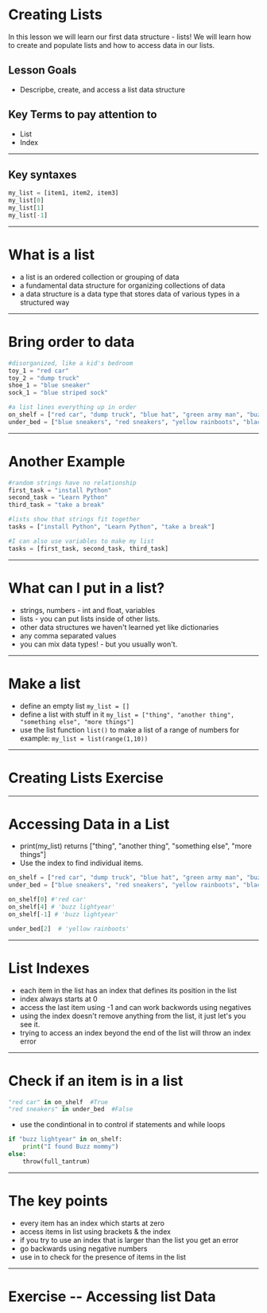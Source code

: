 # Creating Lists
In this lesson we will learn our first data structure - lists!  We will learn how to create and populate lists and how to access data in our lists.
## Lesson Goals
- Descripbe, create, and access a list data structure

## Key Terms to pay attention to
- List
- Index


----

## Key syntaxes
```python
my_list = [item1, item2, item3]
my_list[0]
my_list[1]
my_list[-1]
```


----


# What is a list
- a list is an ordered collection or grouping of data
- a fundamental data structure for organizing collections of data
- a data structure is a data type that stores data of various types in a structured way


----


# Bring order to data
```python
#disorganized, like a kid's bedroom
toy_1 = "red car"
toy_2 = "dump truck"
shoe_1 = "blue sneaker"
sock_1 = "blue striped sock"

#a list lines everything up in order
on_shelf = ["red car", "dump truck", "blue hat", "green army man", "buzz lightyear"]
under_bed = ["blue sneakers", "red sneakers", "yellow rainboots", "black pinchy shoes"]
```



----


# Another Example
```python
#random strings have no relationship
first_task = "install Python"
second_task = "Learn Python"
third_task = "take a break"

#lists show that strings fit together
tasks = ["install Python", "Learn Python", "take a break"]

#I can also use variables to make my list
tasks = [first_task, second_task, third_task]
```


----


# What can I put in a list?
- strings, numbers - int and float, variables
- lists - you can put lists inside of other lists.
- other data structures we haven't learned yet like dictionaries
- any comma separated values
- you can mix data types! - but you usually won't.


----

# Make a list
- define an empty list ```my_list = []```
- define a list with stuff in it ```my_list = ["thing", "another thing", "something else", "more things"]```
- use the list function ```list()``` to make a list of a range of numbers
for example:
```my_list = list(range(1,10))```


----


# Creating Lists Exercise


----

# Accessing Data in a List
- print(my_list) returns ["thing", "another thing", "something else", "more things"]
- Use the index to find individual items.

```python
on_shelf = ["red car", "dump truck", "blue hat", "green army man", "buzz lightyear"]
under_bed = ["blue sneakers", "red sneakers", "yellow rainboots", "black pinchy shoes"]

on_shelf[0] #'red car'
on_shelf[4] # 'buzz lightyear'
on_shelf[-1] # 'buzz lightyear'

under_bed[2]  # 'yellow rainboots'
```



----

# List Indexes
- each item in the list has an index that defines its position in the list
- index always starts at 0
- access the last item using -1 and can work backwords using negatives
- using the index doesn't remove anything from the list, it just let's you see it.
- trying to access an index beyond the end of the list will throw an index error


----


# Check if an item is in a list
```python
"red car" in on_shelf  #True
"red sneakers" in under_bed  #False
```
- use the condintional in to control if statements and while loops

```python
if "buzz lightyear" in on_shelf:
    print("I found Buzz mommy")
else:
    throw(full_tantrum)
```


----

# The key points
- every item has an index which starts at zero
- access items in list using brackets & the index
- if you try to use an index that is larger than the list you get an error
- go backwards using negative numbers
- use in to check for the presence of items in the list


----

# Exercise  --  Accessing list Data
